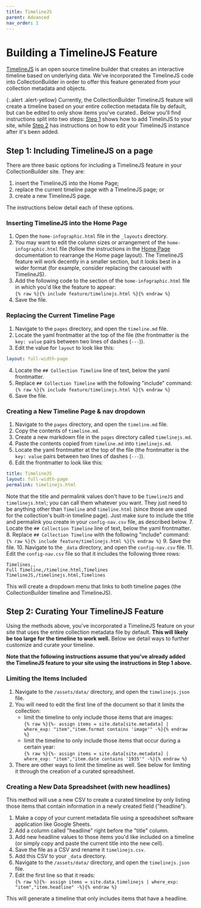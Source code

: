 ```yaml
---
title: TimelineJS
parent: Advanced
nav_order: 1
---
```


# Building a TimelineJS Feature

[TimelineJS](http://timeline.knightlab.com/) is an open source timeline builder that creates an interactive timeline based on underlying data. 
We've incorporated the TimelineJS code into CollectionBuilder in order to offer this feature generated from your collection metadata and objects. 

{:.alert .alert-yellow}
Currently, the CollectionBuilder TimelineJS feature will create a timeline based on your entire collection metadata file by default, but can be edited to only show items you've curated.. 
Below you'll find instructions split into two steps: [Step 1](#step-1-including-timelinejs-on-a-page) shows how to add TimelinJS to your site, while [Step 2](#step-2-curating-your-timeline) has instructions on how to edit your TimelineJS instance after it's been added. 

## Step 1: Including TimelineJS on a page

There are three basic options for including a TimelineJS feature in your CollectionBuilder site. They are:

1. insert the TimelineJS into the Home Page; 
2. replace the current timeline page with a TimelineJS page; or 
3. create a new TimelineJS page. 

The instructions below detail each of these options. 

### Inserting TimelineJS into the Home Page

1. Open the `home-infographic.html` file in the `_layouts` directory. 
2. You may want to edit the column sizes or arrangement of the `home-infographic.html` file (follow the instructions in the [Home Page](../../home/) documentation to rearrange the Home page layout). The TimelineJS feature will work decently in a smaller section, but it looks best in a wider format (for example, consider replacing the carousel with TimelineJS). 
3. Add the following code to the section of the `home-infographic.html` file in which you'd like the feature to appear:  
`{% raw %}{% include feature/timelinejs.html %}{% endraw %}`  
4. Save the file.

### Replacing the Current Timeline Page

1. Navigate to the `pages` directory, and open the `timeline.md` file.
2. Locate the yaml frontmatter at the top of the file (the frontmatter is the `key: value` pairs between two lines of dashes (`---`)).
3. Edit the value for `layout` to look like this:
```yaml
layout: full-width-page
```
4. Locate the `## Collection Timeline` line of text, below the yaml frontmatter. 
5. Replace `## Collection Timeline` with the following "include" command:  
`{% raw %}{% include feature/timelinejs.html %}{% endraw %}`
6. Save the file.

### Creating a New Timeline Page & nav dropdown

1. Navigate to the `pages` directory, and open the `timeline.md` file.
2. Copy the contents of `timeline.md`.
3. Create a new markdown file in the `pages` directory called `timelinejs.md`.
4. Paste the contents copied from `timeline.md` into `timelinejs.md`.
5. Locate the yaml frontmatter at the top of the file (the frontmatter is the `key: value` pairs between two lines of dashes (`---`)).
6. Edit the frontmatter to look like this:
```yaml
title: TimelineJS
layout: full-width-page
permalink: timelinejs.html
```
Note that the title and permalink values don't have to be `TimelineJS` and `timelinejs.html`; you can call them whatever you want. 
They just need to be anything other than `Timeline` and `timeline.html` (since those are used for the collection's built-in timeline page).
Just make sure to include the title and permalink you create in your `config-nav.csv` file, as described below.
7. Locate the `## Collection Timeline` line of text, below the yaml frontmatter. 
8. Replace `## Collection Timeline` with the following "include" command:  
`{% raw %}{% include feature/timelinejs.html %}{% endraw %}`
9. Save the file.
10. Navigate to the `_data` directory, and open the `config-nav.csv` file.
11. Edit the `config-nav.csv` file so that it includes the following three rows: 
```
Timelines,,
Full Timeline,/timeline.html,Timelines
TimelineJS,/timelinejs.html,Timelines
```
This will create a dropdown menu that links to both timeline pages (the CollectionBuilder timeline and TimelineJS). 

## Step 2: Curating Your TimelineJS Feature

Using the methods above, you've incorporated a TimelineJS feature on your site that uses the entire collection metadata file by default. 
**This will likely be too large for the timeline to work well.** 
Below we detail ways to further customize and curate your timeline. 

**Note that the following instructions assume that you've already added the TimelineJS feature to your site using the instructions in Step 1 above.**

### Limiting the Items Included

1. Navigate to the `/assets/data/` directory, and open the `timelinejs.json` file.
2. You will need to edit the first line of the document so that it limits the collection:
    - limit the timeline to only include those items that are images:  
    `{% raw %}{%- assign items = site.data[site.metadata] | where_exp: "item","item.format contains 'image'" -%}{% endraw %}`
    - limit the timeline to only include those items that occur during a certain year:  
    `{% raw %}{%- assign items = site.data[site.metadata] | where_exp: "item","item.date contains '1935'" -%}{% endraw %}` 
3. There are other ways to limit the timeline as well. See below for limiting it through the creation of a curated spreadsheet.

### Creating a New Data Spreadsheet (with new headlines)

This method will use a new CSV to create a curated timeline by only listing those items that contain information in a newly created field ("headline").

1. Make a copy of your current metadata file using a spreadsheet software application like Google Sheets.
2. Add a column called "headline" right before the "title" column.
3. Add new headline values to those items you'd like included on a timeline (or simply copy and paste the current title into the new cell).
4. Save the file as a CSV and rename it `timelinejs.csv`.
5. Add this CSV to your `_data` directory.
6. Navigate to the `/assets/data/` directory, and open the `timelinejs.json` file.
7. Edit the first line so that it reads:  
`{% raw %}{%- assign items = site.data.timelinejs | where_exp: "item","item.headline" -%}{% endraw %}`

This will generate a timeline that only includes items that have a headline. 
